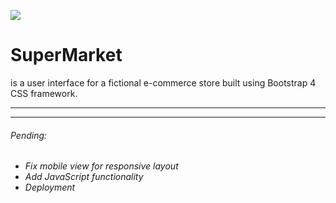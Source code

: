 [![](https://img.shields.io/badge/open%20issues-3-red.svg?style=flat-square)](https://github.com/krisdotcode/marketplace/issues)

# SuperMarket 
is a user interface for a fictional e-commerce store built using Bootstrap 4 CSS framework. 

------------------------------------




-------------------------------------
###### Pending:
- *Fix mobile view for responsive layout*
- *Add JavaScript functionality*
- *Deployment*
